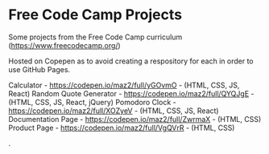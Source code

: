 # Free Code Camp Projects
Some projects from the Free Code Camp curriculum (https://www.freecodecamp.org/)

Hosted on Copepen as to avoid creating a respository for each in order to use GitHub Pages.

Calculator - https://codepen.io/maz2/full/yGOvmO - (HTML, CSS, JS, React)
Random Quote Generator - https://codepen.io/maz2/full/QYQJgE - (HTML, CSS, JS, React, jQuery)
Pomodoro Clock - https://codepen.io/maz2/full/XOZyeV - (HTML, CSS, JS, React)
Documentation Page - https://codepen.io/maz2/full/ZwrmaX - (HTML, CSS)
Product Page - https://codepen.io/maz2/full/VgQVrR - (HTML, CSS)

.
